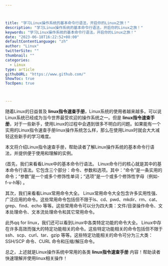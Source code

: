 ```yaml
---



title: "学习Linux操作系统的基本命令行语法，开启你的Linux之旅！"
description: "学习Linux操作系统的基本命令行语法，开启你的Linux之旅！"
keywords: "学习Linux操作系统的基本命令行语法，开启你的Linux之旅！"
date: "2023-06-18T16:22:52+08:00"
defaultContentLanguage: "zh"
author: "Linux"
twitterSite: ""
thumbnail: ""
categories:
  - Linux
type: article
githubURL: "https://www.github.com/"
ShowToc: true
TocOpen: true



---
```


随着Linux的日益普及 **linux指令速查手册**，Linux系统的使用者越来越多。可以说Linux系统已经成为当今世界最受欢迎的操作系统之一。但是 **linux指令速查手册**，对于一些新手，使用Linux的过程中会遇到很多不明白的问题。如果能有一个实用的Linux指令速查手册linux操作系统怎么样，那么在使用Linux时就会大大减轻这些新手的学习难度。

本文将介绍Linux指令速查手册，帮助读者了解Linux操作系统的基本命令行语法，并提供便于使用和理解的实例。

(首先，我们来看看Linux中的基本命令行语法。 Linux命令行的核心就是其中的基本命令行语法。它包含三个部分：命令、参数和选项。其中：“命令”是一条实用的命令；“参数”是一个或多个修饰性单词；“选项”是一个或多个修饰性字母（例如-f-v-h等) 。

其次，我们来看看Linux常用命令大全。 Linux常用命令大全包含许多实用性强、广泛应用的命令。这些常用命令包括但不限于ls、cd、pwd、mkdir、rm、cat、grep、find、echo 等等。这些常用命令可以分为四大类：文件/目录操作命令、文本处理命令、文本流处理命令和其它常用命令。

此外qq for linux，我们还可以看到Linux中各类特定功能的命令大全。 Linux中存在许多高效而强大的特定功能相关的命令。这些特定功能相关的命令包括但不限于ssh、scp、curl、tar、gzip 等等。这些特定功能相关的命令可分为三大类：SSH/SCP 命令、CURL 命令和压缩/解压命令。

总之，上述就是Linux操作系统中常用的各类 **linux指令速查手册** 内容！帮助读者快速理解并使用linux相关操作！